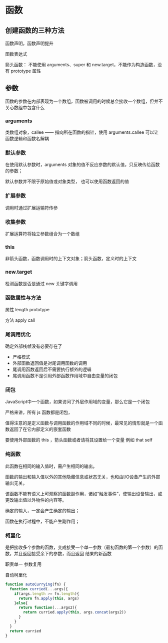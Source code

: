 # 函数

## 创建函数的三种方法

函数声明，函数声明提升

函数表达式 

箭头函数： 不能使用 arguments、super 和 new.target，不能作为构造函数，没有 prototype 属性

## 参数

函数的参数在内部表现为一个数组，函数被调用的时候总会接收一个数组，但并不关心数组中包含什么

### arguments 

类数组对象，callee —— 指向所在函数的指针，使用 arguments.callee 可以让函数逻辑和函数名解耦

### 默认参数

在使用默认参数时，arguments 对象的值不反应参数的默认值，只反映传给函数的参数；

默认参数并不限于原始值或对象类型， 也可以使用函数返回的值

### 扩展参数

调用时通过扩展运输符传参

### 收集参数

扩展运算符将独立参数组合为一个数组

### this 

非箭头函数，函数调用时的上下文对象；箭头函数，定义时的上下文

### new.target

检测函数是否是通过 new 关键字调用

### 函数属性与方法

属性 length prototype

方法 apply call

### 尾调用优化

确定外部栈帧没有必要存在了

- 严格模式
- 外部函数返回值是对尾调用函数的调用
- 尾调用函数返回后不需要执行额外的逻辑
- 尾调用函数不是引用外部函数作用域中自由变量的闭包

### 闭包

JavaScript中一个函数，如果访问了外层作用域的变量，那么它是一个闭包

严格来讲，所有 js 函数都是闭包，

值得注意的是定义函数与调用函数的作用域不同的时候，最常见的情形就是一个函数返回了在它内部定义的嵌套函数

要使用外部函数的 this ，箭头函数或者请将其设置给一个变量 例如 that self

### 纯函数

此函数在相同的输入值时，需产生相同的输出。

函数的输出和输入值以外的其他隐藏信息或状态无关，也和由I/O设备产生的外部输出无关。

该函数不能有语义上可观察的函数副作用，诸如“触发事件”，使输出设备输出，或更改输出值以外物件的内容等。

确定的输入，一定会产生确定的输出；

函数在执行过程中，不能产生副作用；

### 柯里化

是把接收多个参数的函数，变成接受一个单一参数（最初函数的第一个参数）的函数，并且返回接受余下的参数，而且返回 结果的新函数

职责单一 参数复用

自动柯里化

```js
function autoCurrying(fn) {
  function curried(...args){
    if(args.length >= fn.length){
      return fn.apply(this, args)
    }else{
      return function(...args2){
        return curried.apply(this, args.concat(args2))
      }
    }
  }
  return curried 
}
```



